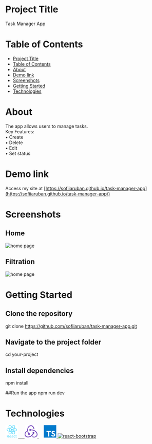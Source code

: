 # Project Title

Task Manager App

# Table of Contents

- [Project Title](#project-title)
- [Table of Contents](#table-of-contents)
- [About](#about)
- [Demo link](#demo-link)
- [Screenshots](#screenshots)
- [Getting Started](#getting-started)
- [Technologies](#technologies)

# About
The app allows users to manage tasks.<br>
Key Features:<br>
&#8226; Create <br>
&#8226; Delete <br> 
&#8226; Edit <br>
&#8226; Set status <br>

# Demo link 
Access my site at [https://sofiiaruban.github.io/task-manager-app](https://sofiiaruban.github.io/task-manager-app/)

# Screenshots 

## Home

<img src="https://ibb.co/SV3LHfd" alt="home page" /> 

## Filtration

<img src="https://ibb.co/dkpwk8d" alt="home page" /> 

# Getting Started

## Clone the repository
git clone https://github.com/sofiiaruban/task-manager-app.git

## Navigate to the project folder
cd your-project

## Install dependencies
npm install

##Run the app
npm run dev

# Technologies
<p align="left"> <a href="https://reactjs.org/" target="_blank" rel="noreferrer"> <img src="https://raw.githubusercontent.com/devicons/devicon/master/icons/react/react-original-wordmark.svg" alt="react" width="40" height="40"/>  &nbsp;  &nbsp; <a href="https://redux.js.org" target="_blank" rel="noreferrer"> <img src="https://raw.githubusercontent.com/devicons/devicon/master/icons/redux/redux-original.svg" alt="redux" width="40" height="40"/> </a> &nbsp;  &nbsp; <a href="https://www.typescriptlang.org/" target="_blank" rel="noreferrer"> <img src="https://raw.githubusercontent.com/devicons/devicon/master/icons/typescript/typescript-original.svg" alt="typescript" width="40" height="40"/> </a> 
<a href=https://react-bootstrap.netlify.app" target="_blank" rel="noreferrer"> <img src="https://react-bootstrap.netlify.app/img/logo.svg" alt="react-bootstrap" width="40" height="40"/> </a> 
</p>
